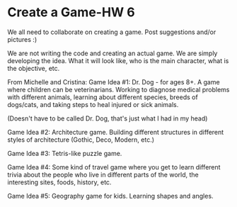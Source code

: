 # Create a Game-HW 6

We all need to collaborate on creating a game. Post suggestions and/or pictures :)

We are not writing the code and creating an actual game. We are simply developing the idea. What it will look like, who is the main character, what is the objective, etc.


From Michelle and Cristina:
Game Idea #1: Dr. Dog - for ages 8+. A game where children can be veterinarians. Working to diagnose medical problems with different animals, learning about different species, breeds of dogs/cats, and taking steps to heal injured or sick animals.

(Doesn't have to be called Dr. Dog, that's just what I had in my head)


Game Idea #2: Architecture game. Building different structures in different styles of architecture (Gothic, Deco, Modern, etc.)


Game Idea #3: Tetris-like puzzle game.


Game Idea #4: Some kind of travel game where you get to learn different trivia about the people who live in different parts of the world, the interesting sites, foods, history, etc.


Game Idea #5: Geography game for kids. Learning shapes and angles.
